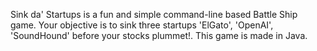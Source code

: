 Sink da' Startups is a fun and simple command-line based Battle Ship game.
Your objective is to sink three startups 'ElGato', 'OpenAI', 'SoundHound' before your stocks plummet!.
This game is made in Java.

